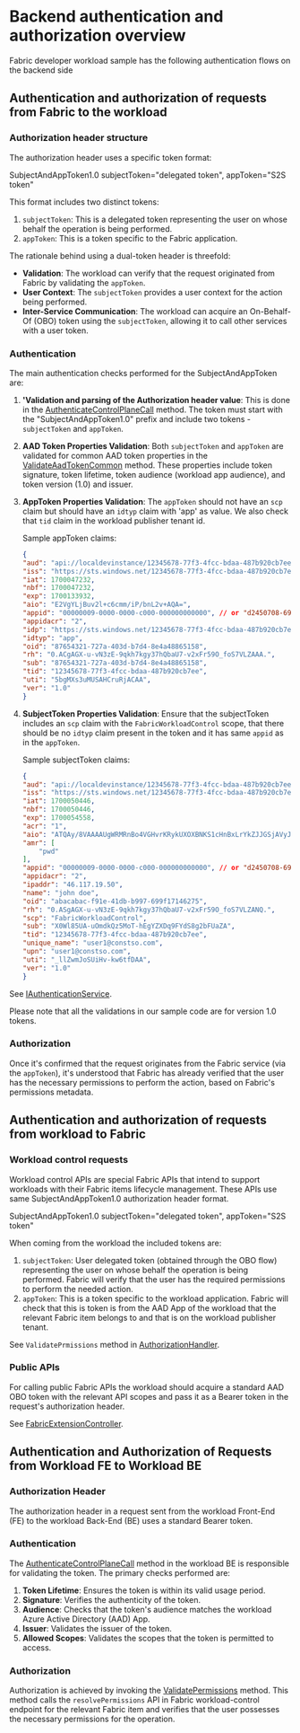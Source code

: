 # Backend authentication and authorization overview

Fabric developer workload sample has the following authentication flows on the backend side

## Authentication and authorization of requests from Fabric to the workload

### Authorization header structure
The authorization header uses a specific token format:

SubjectAndAppToken1.0 subjectToken="delegated token", appToken="S2S token"

This format includes two distinct tokens:

1. `subjectToken`: This is a delegated token representing the user on whose behalf the operation is being performed.
2. `appToken`: This is a token specific to the Fabric application.

The rationale behind using a dual-token header is threefold:

- **Validation**: The workload can verify that the request originated from Fabric by validating the `appToken`.
- **User Context**: The `subjectToken` provides a user context for the action being performed.
- **Inter-Service Communication**: The workload can acquire an On-Behalf-Of (OBO) token using the `subjectToken`, allowing it to call other services with a user token.

### Authentication
The main authentication checks performed for the SubjectAndAppToken are:

1. **'Validation and parsing of the Authorization header value**: This is done in the [AuthenticateControlPlaneCall](Backend/src/Services/AuthenticationService.cs#L53) method. The token must start with the "SubjectAndAppToken1.0" prefix and include two tokens - `subjectToken` and `appToken`.
2. **AAD Token Properties Validation**: Both `subjectToken` and `appToken` are validated for common AAD token properties in the [ValidateAadTokenCommon](Backend/src/Services/AuthenticationService.cs#L230) method. These properties include token signature, token lifetime, token audience (workload app audience), and token version (1.0) and issuer.

3. **AppToken Properties Validation**: The `appToken` should not have an `scp` claim but should have an `idtyp` claim with 'app' as value. We also check that `tid` claim in the workload publisher tenant id.

    Sample appToken claims:
    ```json
    {
    "aud": "api://localdevinstance/12345678-77f3-4fcc-bdaa-487b920cb7ee/Fabric.WorkloadSample/123",
    "iss": "https://sts.windows.net/12345678-77f3-4fcc-bdaa-487b920cb7ee/",
    "iat": 1700047232,
    "nbf": 1700047232,
    "exp": 1700133932,
    "aio": "E2VgYLjBuv2l+c6cmm/iP/bnL2v+AQA=",
    "appid": "00000009-0000-0000-c000-000000000000", // or "d2450708-699c-41e3-8077-b0c8341509aa"
    "appidacr": "2",
    "idp": "https://sts.windows.net/12345678-77f3-4fcc-bdaa-487b920cb7ee/",
    "idtyp": "app",
    "oid": "87654321-727a-403d-b7d4-8e4a48865158",
    "rh": "0.ACgAGX-u-vN3zE-9qkh7kgy37hQbaU7-v2xFr59O_foS7VLZAAA.",
    "sub": "87654321-727a-403d-b7d4-8e4a48865158",
    "tid": "12345678-77f3-4fcc-bdaa-487b920cb7ee",
    "uti": "5bgMXs3uMUSAHCruRjACAA",
    "ver": "1.0"
    }
    ```

4. **SubjectToken Properties Validation**: Ensure that the subjectToken includes an `scp` claim with the `FabricWorkloadControl` scope, that there should be no `idtyp` claim present in the token and it has same `appid` as in the `appToken`.

    Sample subjectToken claims:
    ```json
    {
    "aud": "api://localdevinstance/12345678-77f3-4fcc-bdaa-487b920cb7ee/Fabric.WorkloadSample/123",
    "iss": "https://sts.windows.net/12345678-77f3-4fcc-bdaa-487b920cb7ee/",
    "iat": 1700050446,
    "nbf": 1700050446,
    "exp": 1700054558,
    "acr": "1",
    "aio": "ATQAy/8VAAAAUgWRMRnBo4VGHvrKRykUXOXBNKS1cHnBxLrYkZJJGSjAVyJGBecbLdSud1GUakER",
    "amr": [
        "pwd"
    ],
    "appid": "00000009-0000-0000-c000-000000000000", // or "d2450708-699c-41e3-8077-b0c8341509aa"
    "appidacr": "2",
    "ipaddr": "46.117.19.50",
    "name": "john doe",
    "oid": "abacabac-f91e-41db-b997-699f17146275",
    "rh": "0.ASgAGX-u-vN3zE-9qkh7kgy37hQbaU7-v2xFr59O_foS7VLZANQ.",
    "scp": "FabricWorkloadControl",
    "sub": "X0Wl85UA-uOmdkQz5MoT-hEgYZXDq9FYdS8g2bFUaZA",
    "tid": "12345678-77f3-4fcc-bdaa-487b920cb7ee",
    "unique_name": "user1@constso.com",
    "upn": "user1@constso.com",
    "uti": "_llZwmJoSUiHv-kw6tfDAA",
    "ver": "1.0"
    }
    ```

See [IAuthenticationService](Backend/src/Services/IAuthenticationService.cs).

Please note that all the validations in our sample code are for version 1.0 tokens.

### Authorization
Once it's confirmed that the request originates from the Fabric service (via the `appToken`), it's understood that Fabric has already verified that the user has the necessary permissions to perform the action, based on Fabric's permissions metadata.

## Authentication and authorization of requests from workload to Fabric

### Workload control requests
Workload control APIs are special Fabric APIs that intend to support workloads with their Fabric items lifecycle management.
These APIs use same SubjectAndAppToken1.0 authorization header format.

SubjectAndAppToken1.0 subjectToken="delegated token", appToken="S2S token"

When coming from the workload the included tokens are:

1. `subjectToken`: User delegated token (obtained through the OBO flow) representing the user on whose behalf the operation is being performed. Fabric will verify that the user has the required permissions to perform the needed action.
2. `appToken`: This is a token specific to the workload application. Fabric will check that this is token is from the AAD App of the workload that the relevant Fabric item belongs to and that is on the workload publisher tenant.

See `ValidatePrmissions` method in [AuthorizationHandler](Backend/src/Services/AuthorizationHandler.cs).

### Public APIs
For calling public Fabric APIs the workload should acquire a standard AAD OBO token with the relevant API scopes and pass it as a Bearer token in the request's authorization header.

See [FabricExtensionController](Backend/src/Controllers/FabricExtensionController.cs).

## Authentication and Authorization of Requests from Workload FE to Workload BE

### Authorization Header
The authorization header in a request sent from the workload Front-End (FE) to the workload Back-End (BE) uses a standard Bearer token.

### Authentication
The [AuthenticateControlPlaneCall](Backend/src/Services/AuthenticationService.cs#L53) method in the workload BE is responsible for validating the token. The primary checks performed are:

1. **Token Lifetime**: Ensures the token is within its valid usage period.
2. **Signature**: Verifies the authenticity of the token.
3. **Audience**: Checks that the token's audience matches the workload Azure Active Directory (AAD) App.
4. **Issuer**: Validates the issuer of the token.
5. **Allowed Scopes**: Validates the scopes that the token is permitted to access.


### Authorization
Authorization is achieved by invoking the [ValidatePermissions](Backend/src/Services/AuthorizationHandler.cs#L37) method. This method calls the `resolvePermissions` API in Fabric workload-control endpoint for the relevant Fabric item and verifies that the user possesses the necessary permissions for the operation.